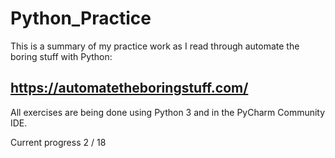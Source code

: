 # Python_Practice
This is a summary of my practice work as I read through automate the boring stuff with Python:

## https://automatetheboringstuff.com/

All exercises are being done using Python 3 and in the PyCharm Community IDE.

Current progress 2 / 18